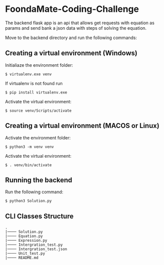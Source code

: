 # FoondaMate-Coding-Challenge

The backend flask app is an api that allows get requests with equation as params and send bank a json data with steps of solving the equation.

Move to the backend directory and run the following commands:

## Creating a virtual environment (Windows)

Initialiaze the environment folder:
```
$ virtualenv.exe venv
```

If virtualenv is not found run
```
$ pip install virtualenv.exe
```

Activate the virtual environment:
```
$ source venv/Scripts/activate
```

## Creating a virtual environment (MACOS or Linux)

Activate the environment folder:
```
$ python3 -m venv venv
```

Activate the virtual environment:
```
$ . venv/bin/activate
```


## Running the backend

Run the following command:

```
$ python3 Solution.py
```



## CLI Classes Structure 
```
.
|──── Solution.py
|──── Equation.py
|──── Expression.py
|──── Intergration_test.py
|──── Intergration_test.json
|──── Unit_test.py
|──── README.md
